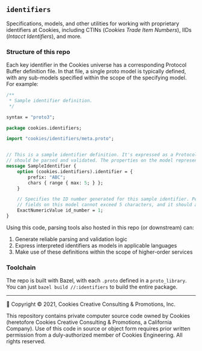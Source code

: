 
## `identifiers`

Specifications, models, and other utilities for working with proprietary identifiers at Cookies, including CTINs (_Cookies Trade Item Numbers_), IIDs (_Intacct Identifiers_), and more.


### Structure of this repo

Each key identifier in the Cookies universe has a corresponding Protocol Buffer definition file. In that file, a single proto model is typically defined, with any sub-models specified
within the scope of the specifying model. For example:

```proto
/**
 * Sample identifier definition.
 */

syntax = "proto3";

package cookies.identifiers;

import "cookies/identifiers/meta.proto";


// This is a sample identifier definition. It's expressed as a Protocol Buffer Message, with annotations on the model to define how it
// should be parsed and validated. The properties on the model represent the data values packed into the identifier, as applicable.
message SampleIdentifier {
    option (cookies.identifiers).identifier = {
        prefix: "ABC";
        chars { range { max: 5; } };
    }

    // Specifies the ID number generated for this sample identifier. Per spec (listed in the options above), the packed result of all
    // fields on this model cannot exceed 5 characters, and it should always begin with `ABC`.
    ExactNumericValue id_number = 1;
}
```

Using this code, parsing tools also hosted in this repo (or downstream) can:

1) Generate reliable parsing and validation logic
2) Express interpreted identifiers as models in applicable languages
3) Make use of these definitions within the scope of higher-order services


### Toolchain

The repo is built with Bazel, with each `.proto` defined in a `proto_library`. You can just `bazel build //:identifiers` to build the entire package.


---

🍪 Copyright © 2021, Cookies Creative Consulting & Promotions, Inc.

This repository contains private computer source code owned by Cookies (heretofore Cookies Creative Consulting & Promotions, a California Company). Use of this code in source or object form requires prior written permission from a duly-authorized member of Cookies Engineering. All rights reserved.
